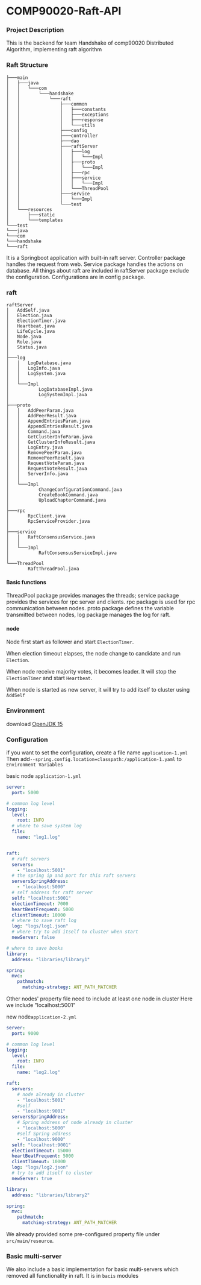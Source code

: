 # COMP90020-Raft-API

### Project Description
This is the backend for team Handshake of comp90020 Distributed Algorithm, implementing raft algorithm

### Raft Structure

```
├───main
│   ├───java
│   │   └───com
│   │       └───handshake
│   │           └───raft
│   │               ├───common
│   │               │   ├───constants
│   │               │   ├───exceptions
│   │               │   ├───response
│   │               │   └───utils
│   │               ├───config
│   │               ├───controller
│   │               ├───dao
│   │               ├───raftServer
│   │               │   ├───log
│   │               │   │   └───Impl
│   │               │   ├───proto
│   │               │   │   └───Impl
│   │               │   ├───rpc
│   │               │   ├───service
│   │               │   │   └───Impl
│   │               │   └───ThreadPool
│   │               ├───service
│   │               │   └───Impl
│   │               └───test
│   └───resources
│       ├───static
│       └───templates
└───test
└───java
└───com
└───handshake
└───raft
```
It is a Springboot application with built-in raft server.
Controller package handles the request from web.
Service package handles the actions on database.
All things about raft are included in raftServer package exclude the configuration.
Configurations are in config package.

### raft 
```
raftServer
│   AddSelf.java
│   Election.java
│   ElectionTimer.java
│   Heartbeat.java
│   LifeCycle.java
│   Node.java
│   Role.java
│   Status.java
│
├───log
│   │   LogDatabase.java
│   │   LogInfo.java
│   │   LogSystem.java
│   │
│   └───Impl
│           LogDatabaseImpl.java
│           LogSystemImpl.java
│
├───proto
│   │   AddPeerParam.java
│   │   AddPeerResult.java
│   │   AppendEntriesParam.java
│   │   AppendEntriesResult.java
│   │   Command.java
│   │   GetClusterInfoParam.java
│   │   GetClusterInfoResult.java
│   │   LogEntry.java
│   │   RemovePeerParam.java
│   │   RemovePeerResult.java
│   │   RequestVoteParam.java
│   │   RequestVoteResult.java
│   │   ServerInfo.java
│   │
│   └───Impl
│           ChangeConfigurationCommand.java
│           CreateBookCommand.java
│           UploadChapterCommand.java
│
├───rpc
│       RpcClient.java
│       RpcServiceProvider.java
│
├───service
│   │   RaftConsensusService.java
│   │
│   └───Impl
│           RaftConsensusServiceImpl.java
│
└───ThreadPool
        RaftThreadPool.java
```
#### Basic functions
ThreadPool package provides manages the threads;
service package provides the services for rpc server and clients.
rpc package is used for rpc communication between nodes.
proto package defines the variable transmitted between nodes,
log package manages the log for raft.

#### node

Node first start as follower and start ```ElectionTimer```.

When election timeout elapses, the node change to candidate and run ```Election```.

When node receive majority votes, it becomes leader. It will stop the ```ElectionTimer``` and start ```Heartbeat```.

When node is started as new server, it will try to add itself to cluster using ```AddSelf```


### Environment
download [OpenJDK 15](https://jdk.java.net/archive/)

### Configuration
if you want to set the configuration, create a file name ``` application-1.yml ```
Then add```--spring.config.location=classpath:/application-1.yaml``` to ```Environment Variables```

basic node ``` application-1.yml ```
```yml
server:
  port: 5000

# common log level
logging:
  level:
    root: INFO
  # where to save system log
  file:
    name: "log1.log"


raft:
  # raft servers
  servers:
    - "localhost:5001"
  # the spring ip and port for this raft servers
  serversSpringAddress:
    - "localhost:5000"
  # self address for raft server
  self: "localhost:5001"
  electionTimeout: 7000
  heartBeatFrequent: 5000
  clientTimeout: 10000
  # where to save raft log
  log: "logs/log1.json"
  # where try to add itself to cluster when start
  newServer: false

# where to save books
library:
  address: "libraries/library1"

spring:
  mvc:
    pathmatch:
      matching-strategy: ANT_PATH_MATCHER
```


Other nodes' property file
need to include at least one node in cluster
Here we include "localhost:5001"

new node``` application-2.yml ```
```yml
server:
  port: 9000

# common log level
logging:
  level:
    root: INFO
  file:
    name: "log2.log"

raft:
  servers:
    # node already in cluster
    - "localhost:5001"
    #self
    - "localhost:9001"
  serversSpringAddress:
    # Spring address of node already in cluster
    - "localhost:5000"
    #self Spring address
    - "localhost:9000"
  self: "localhost:9001"
  electionTimeout: 15000
  heartBeatFrequent: 5000
  clientTimeout: 10000
  log: "logs/log2.json"
  # try to add itself to cluster
  newServer: true

library:
  address: "libraries/library2"

spring:
  mvc:
    pathmatch:
      matching-strategy: ANT_PATH_MATCHER
```

We already provided some pre-configured property file under ```src/main/resource```.

### Basic multi-server
We also include a basic implementation for basic multi-servers which removed all functionality in raft.
It is in ```bacis``` modules
